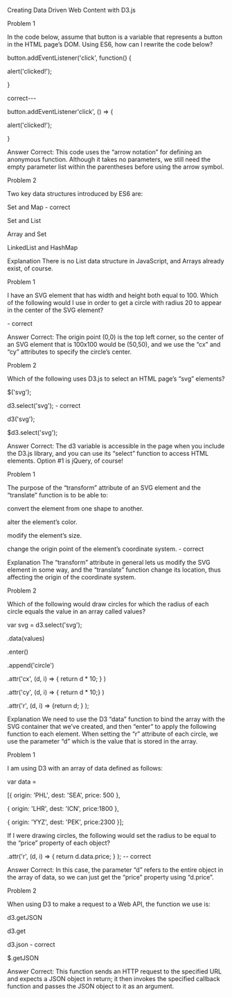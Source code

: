 
Creating Data Driven Web Content with D3.js



Problem 1

In the code below, assume that button is a variable that represents a button in the HTML page’s DOM. Using ES6, how can I rewrite the code below? 


button.addEventListener('click', function() {

alert('clicked!');

}

 correct--- 
 
 button.addEventListener'click', () => {
 
 alert('clicked!');
 
 }

Answer
Correct: This code uses the “arrow notation” for defining an anonymous function. Although it takes no parameters, we still need the empty parameter list within the parentheses before using the arrow symbol.

Problem 2

Two key data structures introduced by ES6 are:


Set and Map -  correct

Set and List

Array and Set

LinkedList and HashMap

 
Explanation
There is no List data structure in JavaScript, and Arrays already exist, of course.


Problem 1

I have an SVG element that has width and height both equal to 100. Which of the following would I use in order to get a circle with radius 20 to appear in the center of the SVG element?


<circle cx='0' cy='0' r='20'/>


<circle center='50, 50' r='20'/>


<circle cx='50' cy='50' r='20'/> -  correct


<circle x='50' y='50' r='20'/>


Answer
Correct: The origin point (0,0) is the top left corner, so the center of an SVG element that is 100x100 would be (50,50), and we use the “cx” and “cy” attributes to specify the circle’s center.


Problem 2

Which of the following uses D3.js to select an HTML page’s “svg” elements?


$('svg');


d3.select('svg'); -  correct


d3('svg');


$d3.select('svg');



Answer
Correct: The d3 variable is accessible in the page when you include the D3.js library, and you can use its “select” function to access HTML elements. Option #1 is jQuery, of course!


Problem 1

The purpose of the “transform” attribute of an SVG element and the “translate” function is to be able to:


convert the element from one shape to another.

alter the element’s color.

modify the element’s size. 

change the origin point of the element’s coordinate system. - correct

Explanation
The “transform” attribute in general lets us modify the SVG element in some way, and the “translate” function change its location, thus affecting the origin of the coordinate system.


Problem 2

Which of the following would draw circles for which the radius of each circle equals the value in an array called 
 values?
 
 
 var svg = d3.select('svg');
 
 .data(values)
 
 .enter()
 
 .append('circle')
 
 .attr('cx', (d, i) => { return d * 10; } )
 
 .attr('cy', (d, i) => { return d * 10;} )
 
 .attr('r', (d, i) => {return d; } );


Explanation
We need to use the D3 “data” function to bind the array with the SVG container that we’ve created, and then “enter” to apply the following function to each element. When setting the “r” attribute of each circle, we use the parameter “d” which is the value that is stored in the array.

Problem 1

I am using D3 with an array of data defined as follows: 

var data =

[{ origin: 'PHL', dest: 'SEA', price: 500 },


 { origin: 'LHR', dest: 'ICN', price:1800 },
 
 
 { origin: 'YYZ', dest: 'PEK', price:2300 }];
 


If I were drawing circles, the following would set the radius to be equal to the “price” property of each object?

.attr('r', (d, i) => { return d.data.price; } ); -- correct



Answer
Correct: In this case, the parameter “d” refers to the entire object in the array of data, so we can just get the “price” property using “d.price”.

Problem 2

When using D3 to make a request to a Web API, the function we use is:


d3.getJSON

d3.get

d3.json - correct

$.getJSON

Answer
Correct: This function sends an HTTP request to the specified URL and expects a JSON object in return; it then invokes the specified callback function and passes the JSON object to it as an argument.
